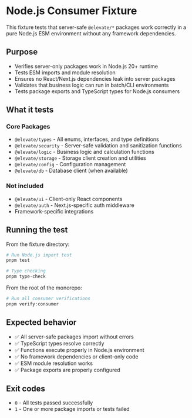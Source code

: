 # Node.js Consumer Fixture

This fixture tests that server-safe `@elevate/*` packages work correctly in a pure Node.js ESM environment without any framework dependencies.

## Purpose

- Verifies server-only packages work in Node.js 20+ runtime
- Tests ESM imports and module resolution
- Ensures no React/Next.js dependencies leak into server packages
- Validates that business logic can run in batch/CLI environments
- Tests package exports and TypeScript types for Node.js consumers

## What it tests

### Core Packages
- `@elevate/types` - All enums, interfaces, and type definitions
- `@elevate/security` - Server-safe validation and sanitization functions
- `@elevate/logic` - Business logic and calculation functions
- `@elevate/storage` - Storage client creation and utilities
- `@elevate/config` - Configuration management
- `@elevate/db` - Database client (when available)

### Not included
- `@elevate/ui` - Client-only React components
- `@elevate/auth` - Next.js-specific auth middleware
- Framework-specific integrations

## Running the test

From the fixture directory:
```bash
# Run Node.js import test
pnpm test

# Type checking
pnpm type-check
```

From the root of the monorepo:
```bash
# Run all consumer verifications
pnpm verify:consumer
```

## Expected behavior

- ✅ All server-safe packages import without errors
- ✅ TypeScript types resolve correctly
- ✅ Functions execute properly in Node.js environment
- ✅ No framework dependencies or client-only code
- ✅ ESM module resolution works
- ✅ Package exports are properly configured

## Exit codes

- `0` - All tests passed successfully
- `1` - One or more package imports or tests failed